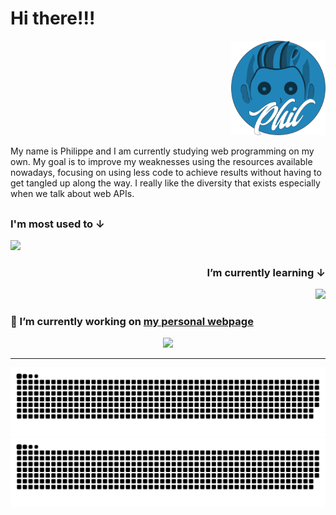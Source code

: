 # Hi there!!!

<div align="right">
    <a href="https://srphilippe.github.io/phil-portfolio/">
    <img src="src/render-logo.png" width="30%">
    </a>
</div>

<p align="left">My name is Philippe and I am currently studying web programming on my own. My goal is to improve my weaknesses using the resources available nowadays, focusing on using less code to achieve results without having to get tangled up along the way. I really like the diversity that exists especially when we talk about web APIs.</p>

## 

<div align="left">
    <h3>I'm most used to ↓</h3>
    <img src="https://skillicons.dev/icons?i=html,css,js,ps">
</div>

<div align="right">
    <h3>I’m currently learning ↓</h3>
    <img src="https://skillicons.dev/icons?i=html,css,js,ps">
</div>

### 🔭 I’m currently working on <a href="https://srphilippe.github.io/phil-portfolio/">my personal webpage</a>




<div align="center">
    <img src="https://skillicons.dev/icons?i=webpack">
</div>

---

![GitHub Snake Light](https://raw.githubusercontent.com/SrPhilippe/SrPhilippe/output/github-contribution-grid-snake.svg#gh-light-mode-only)
![GitHub Snake dark](https://raw.githubusercontent.com/SrPhilippe/SrPhilippe/output/github-contribution-grid-snake-dark.svg#gh-dark-mode-only)
